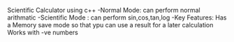 Scientific Calculator using c++
  -Normal Mode:
    can perform normal arithmatic
  -Scientific Mode :
    can perform sin,cos,tan,log
  -Key Features:
    Has a Memory save mode so that ypu can use a result for a later calculation
    Works with -ve numbers

